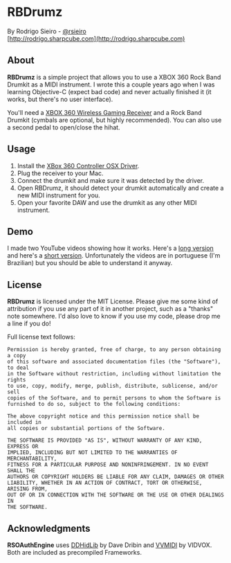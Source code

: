 # RBDrumz
By Rodrigo Sieiro - [@rsieiro](http://twitter.com/rsieiro)  
[http://rodrigo.sharpcube.com](http://rodrigo.sharpcube.com)

## About

**RBDrumz** is a simple project that allows you to use a XBOX 360 Rock Band Drumkit as a MIDI instrument. I wrote this a couple years ago when I was learning Objective-C (expect bad code) and never actually finished it (it works, but there's no user interface).

You'll need a [XBOX 360 Wireless Gaming Receiver](http://www.amazon.com/Wireless-Gaming-Receiver-Xbox-360/dp/B003WFYZCY/ref=sr_1_3?ie=UTF8&qid=1339455622&sr=8-3) and a Rock Band Drumkit (cymbals are optional, but highly recommended). You can also use a second pedal to open/close the hihat.

## Usage

1. Install the [XBox 360 Controller OSX Driver](http://tattiebogle.net/index.php/ProjectRoot/Xbox360Controller/OsxDriver).
2. Plug the receiver to your Mac.
3. Connect the drumkit and make sure it was detected by the driver.
4. Open RBDrumz, it should detect your drumkit automatically and create a new MIDI instrument for you.
5. Open your favorite DAW and use the drumkit as any other MIDI instrument.

## Demo

I made two YouTube videos showing how it works. Here's a [long version](http://www.youtube.com/watch?v=NdtkSd5nHmk) and here's a [short version](http://www.youtube.com/watch?v=LeYYpPRETrg). Unfortunately the videos are in portuguese (I'm Brazilian) but you should be able to understand it anyway.

## License

**RBDrumz** is licensed under the MIT License. Please give me some kind of attribution if you use any part of it in another project, such as a "thanks" note somewhere. I'd also love to know if you use my code, please drop me a line if you do!

Full license text follows:

    Permission is hereby granted, free of charge, to any person obtaining a copy
    of this software and associated documentation files (the "Software"), to deal
    in the Software without restriction, including without limitation the rights
    to use, copy, modify, merge, publish, distribute, sublicense, and/or sell
    copies of the Software, and to permit persons to whom the Software is
    furnished to do so, subject to the following conditions:

    The above copyright notice and this permission notice shall be included in
    all copies or substantial portions of the Software.

    THE SOFTWARE IS PROVIDED "AS IS", WITHOUT WARRANTY OF ANY KIND, EXPRESS OR
    IMPLIED, INCLUDING BUT NOT LIMITED TO THE WARRANTIES OF MERCHANTABILITY,
    FITNESS FOR A PARTICULAR PURPOSE AND NONINFRINGEMENT. IN NO EVENT SHALL THE
    AUTHORS OR COPYRIGHT HOLDERS BE LIABLE FOR ANY CLAIM, DAMAGES OR OTHER
    LIABILITY, WHETHER IN AN ACTION OF CONTRACT, TORT OR OTHERWISE, ARISING FROM,
    OUT OF OR IN CONNECTION WITH THE SOFTWARE OR THE USE OR OTHER DEALINGS IN
    THE SOFTWARE.

## Acknowledgments

**RSOAuthEngine** uses [DDHidLib](http://www.dribin.org/dave/software/) by Dave Dribin and [VVMIDI](http://code.google.com/p/vvopensource/) by VIDVOX. Both are included as precompiled Frameworks.